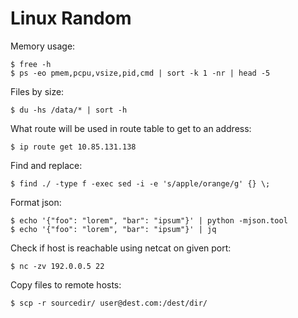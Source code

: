 Linux Random
============	
	
Memory usage:

    $ free -h
    $ ps -eo pmem,pcpu,vsize,pid,cmd | sort -k 1 -nr | head -5
	
Files by size:

	$ du -hs /data/* | sort -h
	
What route will be used in route table to get to an address:

    $ ip route get 10.85.131.138
	
Find and replace:

	$ find ./ -type f -exec sed -i -e 's/apple/orange/g' {} \;
	
Format json:

	$ echo '{"foo": "lorem", "bar": "ipsum"}' | python -mjson.tool
	$ echo '{"foo": "lorem", "bar": "ipsum"}' | jq
	
Check if host is reachable using netcat on given port:	
	
	$ nc -zv 192.0.0.5 22
	
Copy files to remote hosts:

	$ scp -r sourcedir/ user@dest.com:/dest/dir/